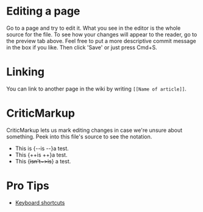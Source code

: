 # Editing a page


Go to a page and try to edit it. What you see in the editor is the whole source for the file. To see how your changes will appear to the reader, go to the preview tab above. Feel free to put a more descriptive commit message in the box if you like. Then click 'Save' or just press Cmd+S.

# Linking

You can link to another page in the wiki by writing `[[Name of article]]`.

# CriticMarkup

CriticMarkup lets us mark editing changes in case we're unsure about something. Peek into this file's source to see the notation.

- This is {--is --}a test.
- This {++is ++}a test.
- This {~~isn't~>is~~} a test.

# Pro Tips

- [Keyboard shortcuts](https://github.com/gollum/gollum/wiki#hotkeys)